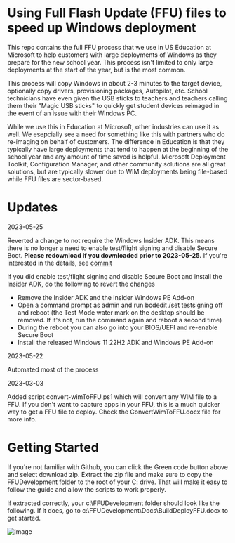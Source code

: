 # Using Full Flash Update (FFU) files to speed up Windows deployment
This repo contains the full FFU process that we use in US Education at Microsoft to help customers with large deployments of Windows as they prepare for the new school year. This process isn't limited to only large deployments at the start of the year, but is the most common.

This process will copy Windows in about 2-3 minutes to the target device, optionally copy drivers, provisioning packages, Autopilot, etc. School technicians have even given the USB sticks to teachers and teachers calling them their "Magic USB sticks" to quickly get student devices reimaged in the event of an issue with their Windows PC. 

While we use this in Education at Microsoft, other industries can use it as well. We esepcially see a need for something like this with partners who do re-imaging on behalf of customers. The difference in Education is that they typically have large deployments that tend to happen at the beginning of the school year and any amount of time saved is helpful. Microsoft Deployment Toolkit, Configuration Manager, and other community solutions are all great solutions, but are typically slower due to WIM deployments being file-based while FFU files are sector-based.

# Updates
2023-05-25

Reverted a change to not require the Windows Insider ADK. This means there is no longer a need to enable test/flight signing and disable Secure Boot. **Please redownload if you downloaded prior to 2023-05-25.** If you're interested in the details, see [commit](https://github.com/rbalsleyMSFT/FFU/commit/a81261fa6b8f924f0652861a24d74bf78a156f9e)

If you did enable test/flight signing and disable Secure Boot and install the Insider ADK, do the following to revert the changes
- Remove the Insider ADK and the Insider Windows PE Add-on
- Open a command prompt as admin and run bcdedit /set testsigning off and reboot (the Test Mode water mark on the desktop should be removed. If it's not, run the command again and reboot a second time)
- During the reboot you can also go into your BIOS/UEFI and re-enable Secure Boot
- Install the released Windows 11 22H2 ADK and Windows PE Add-on

2023-05-22

Automated most of the process

2023-03-03

Added script convert-wimToFFU.ps1 which will convert any WIM file to a FFU. If you don't want to capture apps in your FFU, this is a much quicker way to get a FFU file to deploy. Check the ConvertWimToFFU.docx file for more info. 


# Getting Started
If you're not familiar with Github, you can click the Green code button above and select download zip. Extract the zip file and make sure to copy the FFUDevelopment folder to the root of your C: drive. That will make it easy to follow the guide and allow the scripts to work properly. 

If extracted correctly, your c:\FFUDevelopment folder should look like the following. If it does, go to c:\FFUDevelopment\Docs\BuildDeployFFU.docx to get started.

![image](https://github.com/rbalsleyMSFT/FFU/assets/53497092/5400a203-9c2e-42b2-b24c-ab8dfd922ba1)


